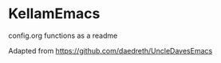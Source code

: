 # KellamEmacs

config.org functions as a readme

Adapted from https://github.com/daedreth/UncleDavesEmacs
